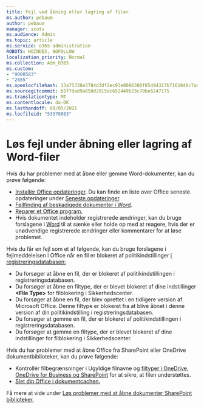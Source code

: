 ```yaml
---
title: Fejl ved åbning eller lagring af filer
ms.author: pebaum
author: pebaum
manager: scotv
ms.audience: Admin
ms.topic: article
ms.service: o365-administration
ROBOTS: NOINDEX, NOFOLLOW
localization_priority: Normal
ms.collection: Adm_O365
ms.custom:
- "9000583"
- "2685"
ms.openlocfilehash: 13a75338e3784d3df2ec93e8096380f85494317b7161040c7ad60ad830f9211d
ms.sourcegitcommit: b5f7da89a650d2915dc652449623c78be6247175
ms.translationtype: MT
ms.contentlocale: da-DK
ms.lasthandoff: 08/05/2021
ms.locfileid: "53978083"
---
```

# <a name="resolve-errors-opening-or-saving-word-files"></a>Løs fejl under åbning eller lagring af Word-filer

Hvis du har problemer med at åbne eller gemme Word-dokumenter, kan du prøve følgende:

- [Installér Office opdateringer](https://support.office.com/article/2ab296f3-7f03-43a2-8e50-46de917611c5). Du kan finde en liste over Office seneste opdateringer under [Seneste opdateringer](https://docs.microsoft.com/officeupdates/office-updates-msi).
- [Fejlfinding af beskadigede dokumenter i Word](https://docs.microsoft.com/office/troubleshoot/word/damaged-documents-in-word).
- [Reparer et Office program.](https://support.office.com/Article/Repair-an-Office-application-7821d4b6-7c1d-4205-aa0e-a6b40c5bb88b)
- Hvis dokumentet indeholder registrerede ændringer, kan du bruge forslagene i [Word](https://docs.microsoft.com/office/troubleshoot/word/word-stops-responding) til at sænke eller holde op med at reagere, hvis der er unødvendige registrerede ændringer eller kommentarer for at løse problemet.

Hvis du får en fejl som et af følgende, kan du bruge forslagene i fejlmeddelelsen i Office når en fil er blokeret af politikindstillinger [i registreringsdatabasen:](https://docs.microsoft.com/office/troubleshoot/settings/file-blocked-in-office)

- Du forsøger at åbne en fil, der er blokeret af politikindstillingen i registreringsdatabasen.
- Du forsøger at åbne en filtype, der er blevet blokeret af dine indstillinger **\<File Type\>** for filblokering i Sikkerhedscenter.
- Du forsøger at åbne en fil, der blev oprettet i en tidligere version af Microsoft Office. Denne filtype er blokeret fra at blive åbnet i denne version af din politikindstilling i registreringsdatabasen.
- Du forsøger at gemme en fil, der er blokeret af politikindstillingen i registreringsdatabasen.
- Du forsøger at gemme en filtype, der er blevet blokeret af dine indstillinger for filblokering i Sikkerhedscenter.

Hvis du har problemer med at åbne Office fra SharePoint eller OneDrive dokumentbiblioteker, kan du prøve følgende:

- Kontrollér filbegrænsninger i Ugyldige filnavne og [filtyper i OneDrive, OneDrive for Business og SharePoint](https://support.office.com/article/64883a5d-228e-48f5-b3d2-eb39e07630fa) for at sikre, at filen understøttes. 
- [Slet din Office i dokumentcachen.](https://support.office.com/article/b1d3765e-d71b-4bb8-99ca-acd22c42995d
) 

Få mere at vide under [Løs problemer med at åbne dokumenter SharePoint biblioteker.](https://support.office.com/article/31329fa1-4ad0-47fc-95d8-bb0c5b12a536)